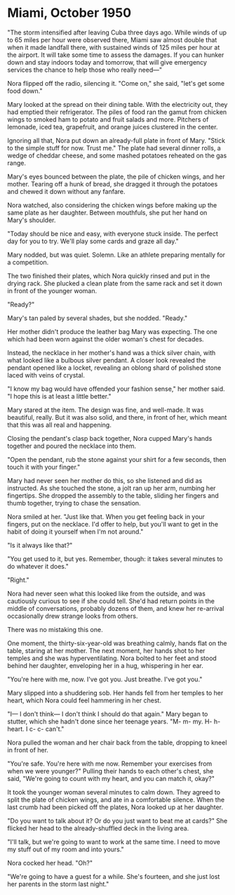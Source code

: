 # Miami, October 1950

"The storm intensified after leaving Cuba three days ago.
While winds of up to 65 miles per hour were observed there, Miami saw almost double that when it made landfall there, with sustained winds of 125 miles per hour at the airport.
It will take some time to assess the damages.
If you can hunker down and stay indoors today and tomorrow, that will give emergency services the chance to help those who really need—"

Nora flipped off the radio, silencing it.
"Come on," she said, "let's get some food down."

Mary looked at the spread on their dining table.
With the electricity out, they had emptied their refrigerator.
The piles of food ran the gamut from chicken wings to smoked ham to potato and fruit salads and more.
Pitchers of lemonade, iced tea, grapefruit, and orange juices clustered in the center.

Ignoring all that, Nora put down an already-full plate in front of Mary.
"Stick to the simple stuff for now.
Trust me."
The plate had several dinner rolls, a wedge of cheddar cheese, and some mashed potatoes reheated on the gas range.

Mary's eyes bounced between the plate, the pile of chicken wings, and her mother.
Tearing off a hunk of bread, she dragged it through the potatoes and chewed it down without any fanfare.

Nora watched, also considering the chicken wings before making up the same plate as her daughter.
Between mouthfuls, she put her hand on Mary's shoulder.

"Today should be nice and easy, with everyone stuck inside.
The perfect day for you to try.
We'll play some cards and graze all day."

Mary nodded, but was quiet.
Solemn.
Like an athlete preparing mentally for a competition.

The two finished their plates, which Nora quickly rinsed and put in the drying rack.
She plucked a clean plate from the same rack and set it down in front of the younger woman.

"Ready?"

Mary's tan paled by several shades, but she nodded.
"Ready."

Her mother didn't produce the leather bag Mary was expecting.
The one which had been worn against the older woman's chest for decades.

Instead, the necklace in her mother's hand was a thick silver chain, with what looked like a bulbous silver pendant.
A closer look revealed the pendant opened like a locket, revealing an oblong shard of polished stone laced with veins of crystal.

"I know my bag would have offended your fashion sense," her mother said.
"I hope this is at least a little better."

Mary stared at the item.
The design was fine, and well-made.
It was beautiful, really.
But it was also solid, and there, in front of her, which meant that this was all real and happening.

Closing the pendant's clasp back together, Nora cupped Mary's hands together and poured the necklace into them.

"Open the pendant, rub the stone against your shirt for a few seconds, then touch it with your finger."

Mary had never seen her mother do this, so she listened and did as instructed.
As she touched the stone, a jolt ran up her arm, numbing her fingertips.
She dropped the assembly to the table, sliding her fingers and thumb together, trying to chase the sensation.

Nora smiled at her.
"Just like that.
When you get feeling back in your fingers, put on the necklace.
I'd offer to help, but you'll want to get in the habit of doing it yourself when I'm not around."

"Is it always like that?"

"You get used to it, but yes.
Remember, though: it takes several minutes to do whatever it does."

"Right."

Nora had never seen what this looked like from the outside, and was cautiously curious to see if she could tell.
She'd had return points in the middle of conversations, probably dozens of them, and knew her re-arrival occasionally drew strange looks from others.

There was no mistaking this one.

One moment, the thirty-six-year-old was breathing calmly, hands flat on the table, staring at her mother.
The next moment, her hands shot to her temples and she was hyperventilating.
Nora bolted to her feet and stood behind her daughter, enveloping her in a hug, whispering in her ear.

"You're here with me, now.
I've got you.
Just breathe.
I've got you."

Mary slipped into a shuddering sob.
Her hands fell from her temples to her heart, which Nora could feel hammering in her chest.

"I— I don't think— I don't think I should do that again."
Mary began to stutter, which she hadn't done since her teenage years.
"M- m- my. H- h- heart.  I c- c- can't."

Nora pulled the woman and her chair back from the table, dropping to kneel in front of her.

"You're safe.
You're here with me now.
Remember your exercises from when we were younger?"
Pulling their hands to each other's chest, she said, "We're going to count with my heart, and you can match it, okay?"

It took the younger woman several minutes to calm down.
They agreed to split the plate of chicken wings, and ate in a comfortable silence.
When the last crumb had been picked off the plates, Nora looked up at her daughter.

"Do you want to talk about it?
Or do you just want to beat me at cards?"
She flicked her head to the already-shuffled deck in the living area.

"I'll talk, but we're going to want to work at the same time.
I need to move my stuff out of my room and into yours."

Nora cocked her head.
"Oh?"

"We're going to have a guest for a while.
She's fourteen, and she just lost her parents in the storm last night."
